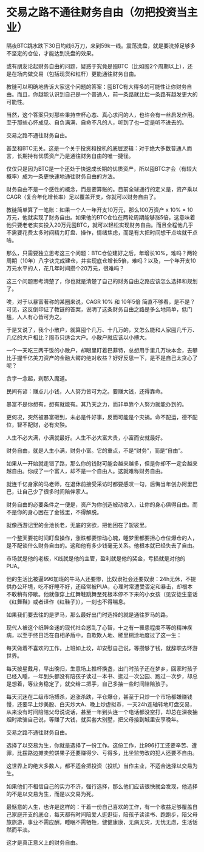 # 交易之路不通往财务自由（勿把投资当主业）

隔夜BTC跳水跌下30日均线6万刀，来到59k一线。震荡洗盘，就是要洗掉足够多不坚定的仓位，才能达到洗盘的效果。

或有朋友论起财务自由的问题，疑惑于究竟是囤BTC（比如囤2个周期以上），还是在场内做交易（包括现货和杠杆）更能通往财务自由。

教链可以明确地告诉大家这个问题的答案：囤BTC有大得多的可能性让你财务自由。而且，你越能认识到自己是一个普通人，前一条路就比后一条路有越发更大的可能性。

当然，这个答案只对那些秉持空杯心态、真心求问的人，也许会有一丝启发作用。至于那些心怀成见、自负满满、自命不凡的人，听到了也一定是听不进去的。

交易之路不通往财务自由。

甚至和BTC无关。这是一个关于投资和投机的底层逻辑：对于绝大多数普通人而言，长期持有优质资产乃是通往财务自由的唯一捷径。

仅仅只是因为BTC是一个还处于快速成长期的优质资产，所以囤BTC才会（有较大概率）成为一条更快速地通往财务自由的方法。

财务自由不是一个感性的概念，而是要算账的。目前全球通行的定义是，资产乘以CAGR（复合年化增长率）足以覆盖开支，你就可以财务自由了。

教链简单算了一笔账：如果一个人一年开支10万元，那么100万资产 x 10% = 10万元，他就实现了财务自由。如果他的BTC仓位在两轮周期能够涨5倍，这意味着他只要老老实实投入20万元囤BTC，就可以轻松实现财务自由。而且全程他几乎不需要花费太多时间精力盯盘、操作，情绪焦虑，而是有大把时间想干点啥就干点啥。

那么，只需要独立思考这三个问题：BTC仓位建好之后，年增长10%，难吗？两轮周期（10年）八字诀完成建仓，并实现底仓增长5倍，难吗？以及，一个年开支10万元水平的人，花几年时间攒个20万元，很难吗？

这三个问题思考清楚了，你也就是清楚了自己的财务自由之路应该怎么选择和规划了。

唉，对于以暴富著称的某圈来说，CAGR 10% 和 10年5倍 简直不够看，是不是？可见，这反倒印证了教链的答案，说明了这条财务自由之路是多么地简单，低门槛，人人有心皆可为之。

于是又说了，我个小散户，就算囤个几万、十几万的，又怎么能和人家囤几千万、几亿的大户相比？囤币只适合大户。小散户就应该以小搏大。

一个一天吃三两干饭的小散户，却眼里盯着巴菲特，总想用手里几万块本金，去攀比手握千亿美刀资产的金融大鳄的绝对收益？好好反思一下，是不是自己太贪心了呢？

贪字一念起，刹那入魔道。

民间有谚：赚点儿小钱，人人努力皆可为之。要赚大钱，还得靠命。

暴富不是你想有，想有就能有。其乃天之力，而非单靠个人努力就能办到的。

更何况，突然被暴富砸到，未必是件好事，反而可能是个灾祸。命不配运，德不配位，智不配财，必有灾殃。

人生不必大满，小满就最好。人生不必大富大贵，小富而安就最好。

财务自由，就是人生小满，财务小富。它的重点，不是“财务”，而是“自由”。

如果从一开始就走错了路，那么你的钱财可能会越来越多，但是你却不一定会越来越自由。你成了一个富人，却不是一个自由人。这就难称财务自由。

就连千亿身家的马老师，在退休前接受采访时都要感叹一句，后悔当年创办阿里巴巴，让自己少了很多时间陪伴家人。

财务自由的必要条件之一便是，资产为你创造被动收入，让你的身心俱得自由。而不是你的身心困在了金钱里，不得解脱。

就像西游记里的金池长老，无底的贪欲，把他困在了袈裟里。

一个整天要花时间盯盘操作，涨跌都要惊动心魄，睡梦里都要担心仓位爆仓的人，是不配谈什么财务自由的。这和他有多少钱毫无关系。他根本就已经失去了自由。

市场就是他的老板，K线就是他的主管，盈利就是他的奖金，亏损就是对他的PUA。

他的生活比被逼996加班的牛马人还要惨，比奴隶社会还要奴隶：24h无休，不提供办公环境，吃不好睡不好，还经常被PUA，心理时常遭受否定和暴击，却根本不敢稍有停歇。他就像穿上红舞鞋跳舞至死根本停不下来的小女孩（见安徒生童话《红舞鞋》或者译作《红鞋子》），一刻也不得喘息。

如果我们要去往的是罗马，那么最好出门时选择的就是通往罗马的路。

现代人被这个纸醉金迷的现代社会惑乱了心智，十之有一罹患程度不等的精神疾病，以至于终日活在自相矛盾中，自欺欺人地、稀里糊涂地度过了这一生：

每天做着不喜欢的工作，上班如上坟，却安慰自己说，等攒够了钱，就辞职去环游世界。

每天披星戴月，早出晚归，生意场上推杯换盏，出门时孩子还在梦乡，回家时孩子已经入睡，一年到头都没有陪孩子读过一本书、逛过一次公园、跑过一次步，却总是想着，等业务稳定了，就交给二把手，自己多抽一些时间陪陪孩子。

每天沉迷在二级市场搏杀，追涨杀跌，平仓爆仓，甚至于只炒一个市场都嫌赚钱慢，还要早上炒美股、白天炒大A、晚上炒虚拟币，一天24h连轴转地盯盘交易，从来没有时间陪陪父母说说话，甚至一年到头连一个电话都没空打，却总在深夜抽烟时欺骗自己说，等赚了大钱，就买套大别墅，把父母接到城里安享晚年。

交易之路不通往财务自由。

选择了以交易为生，你就是选择了一份工作。这份工作，比996打工还要辛苦、遭罪，比摆路边摊卖煎饼果子还要赚得少、亏得多，比坐监劳改的犯人还要不自由。

这世界上的绝大多数人，都不适合把投资（投机）当作主业，不适合选择以交易为生。

如果他们不相信自己的实力不济，强行选择，那么他们应该很快就会发现，他选择的不是以交易为生，而是以交易为死。

最惬意的人生，也许是这样的：干着一份自己喜欢的工作，有一个收益足够覆盖自己家庭开支的底仓，每天都有时间陪爱人逛逛街，陪孩子读读书、跑跑步，陪父母旅旅游，事业不需应酬，睡眠不需牺牲，健健康康，无病无灾，无忧无虑，生活恬然而平淡。

这才是真正意义上的财务自由。
